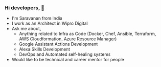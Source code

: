 ### Hi developers, 👋
- I'm Saravanan from India 
- I work as an Architect in Wipro Digital 
- Ask me about,
  - Anything related to Infra as Code (Docker, Chef, Ansible, Terraform, AWS Cloudformation, Azure Resource Manager)
  - Google Assistant Actions Development
  - Alexa Skills Development
  - DevOps and Automated self-healing systems
- Would like to be technical and career mentor for people


<!--
**chefgs/chefgs** is a ✨ _special_ ✨ repository because its `README.md` (this file) appears on your GitHub profile.

Here are some ideas to get you started:

- 🔭 I’m currently working on ...
- 🌱 I’m currently learning ...
- 👯 I’m looking to collaborate on ...
- 🤔 I’m looking for help with ...
- 💬 Ask me about ...
- 📫 How to reach me: ...
- 😄 Pronouns: ...
- ⚡ Fun fact: ...
-->
